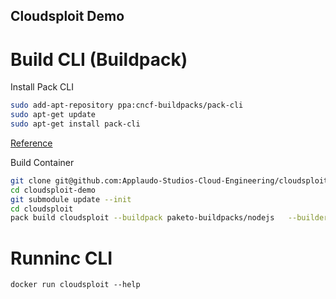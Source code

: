 ## Cloudsploit Demo

# Build CLI (Buildpack)

Install Pack CLI

```bash
sudo add-apt-repository ppa:cncf-buildpacks/pack-cli
sudo apt-get update
sudo apt-get install pack-cli
```

[Reference](https://buildpacks.io/docs/tools/pack/)

Build Container

```bash
git clone git@github.com:Applaudo-Studios-Cloud-Engineering/cloudsploit-demo.git
cd cloudsploit-demo
git submodule update --init
cd cloudsploit
pack build cloudsploit --buildpack paketo-buildpacks/nodejs   --builder paketobuildpacks/builder:base
```

# Runninc CLI

```
docker run cloudsploit --help
```

